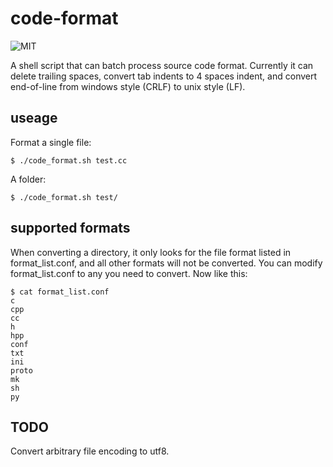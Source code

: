 # code-format
![MIT](https://img.shields.io/badge/license-MIT-blue.svg)

A shell script that can batch process source code format. Currently it can delete trailing spaces, convert tab indents to 4 spaces indent, and convert end-of-line from windows style (CRLF) to unix style (LF).


## useage
Format a single file:

```
$ ./code_format.sh test.cc
```

A folder:

```
$ ./code_format.sh test/
```

## supported formats
When converting a directory, it only looks for the file format listed in format_list.conf, and all other formats will not be converted. You can modify format_list.conf to any you need to convert. Now like this:

```
$ cat format_list.conf
c
cpp
cc
h
hpp
conf
txt
ini
proto
mk
sh
py

```

## TODO
Convert arbitrary file encoding to utf8.